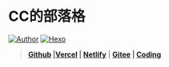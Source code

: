 # CC的部落格

<a href="https://ccknbc.github.io"><img alt="Author" src="https://img.shields.io/badge/author-CCKNBC-blur"/></a>
<a href="https://hexo.io"><img alt="Hexo" src="https://img.shields.io/badge/hexo-4.2.1-0e83c"/></a>

> **[Github](https://ccknbc.github.io/) |[Vercel](https://ccknbc.gitee.io/) | [Netlify](https://blog-ccknbc.netlify.app/)** | **[Gitee](https://ccknbc.gitee.io/) | [Coding](https://y0znz6.coding-pages.com/)**







